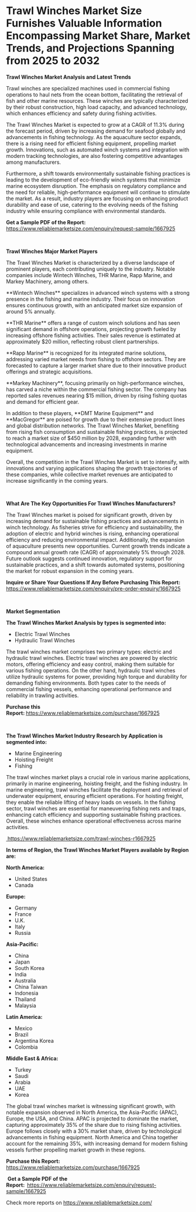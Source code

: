 <p><h1>Trawl Winches Market Size Furnishes Valuable Information Encompassing Market Share, Market Trends, and Projections Spanning from 2025 to 2032</h1></p><p><strong>Trawl Winches Market Analysis and Latest Trends</strong></p>
<p><p>Trawl winches are specialized machines used in commercial fishing operations to haul nets from the ocean bottom, facilitating the retrieval of fish and other marine resources. These winches are typically characterized by their robust construction, high load capacity, and advanced technology, which enhances efficiency and safety during fishing activities. </p><p>The Trawl Winches Market is expected to grow at a CAGR of 11.3% during the forecast period, driven by increasing demand for seafood globally and advancements in fishing technology. As the aquaculture sector expands, there is a rising need for efficient fishing equipment, propelling market growth. Innovations, such as automated winch systems and integration with modern tracking technologies, are also fostering competitive advantages among manufacturers.</p><p>Furthermore, a shift towards environmentally sustainable fishing practices is leading to the development of eco-friendly winch systems that minimize marine ecosystem disruption. The emphasis on regulatory compliance and the need for reliable, high-performance equipment will continue to stimulate the market. As a result, industry players are focusing on enhancing product durability and ease of use, catering to the evolving needs of the fishing industry while ensuring compliance with environmental standards.</p></p>
<p><strong>Get a Sample PDF of the Report:&nbsp;</strong> <a href="https://www.reliablemarketsize.com/enquiry/request-sample/1667925?utm_campaign=3131&utm_medium=2&utm_source=Github&utm_content=ia&utm_term=07032025&utm_id=trawl-winches">https://www.reliablemarketsize.com/enquiry/request-sample/1667925</a></p>
<p>&nbsp;</p>
<p><strong>Trawl Winches Major Market Players</strong></p>
<p><p>The Trawl Winches Market is characterized by a diverse landscape of prominent players, each contributing uniquely to the industry. Notable companies include Wintech Winches, THR Marine, Rapp Marine, and Markey Machinery, among others.</p><p>**Wintech Winches** specializes in advanced winch systems with a strong presence in the fishing and marine industry. Their focus on innovation ensures continuous growth, with an anticipated market size expansion of around 5% annually.</p><p>**THR Marine** offers a range of custom winch solutions and has seen significant demand in offshore operations, projecting growth fueled by increasing offshore fishing activities. Their sales revenue is estimated at approximately $20 million, reflecting robust client partnerships.</p><p>**Rapp Marine** is recognized for its integrated marine solutions, addressing varied market needs from fishing to offshore sectors. They are forecasted to capture a larger market share due to their innovative product offerings and strategic acquisitions.</p><p>**Markey Machinery**, focusing primarily on high-performance winches, has carved a niche within the commercial fishing sector. The company has reported sales revenues nearing $15 million, driven by rising fishing quotas and demand for efficient gear.</p><p>In addition to these players, **DMT Marine Equipment** and **MacGregor** are poised for growth due to their extensive product lines and global distribution networks. The Trawl Winches Market, benefiting from rising fish consumption and sustainable fishing practices, is projected to reach a market size of $450 million by 2028, expanding further with technological advancements and increasing investments in marine equipment.</p><p>Overall, the competition in the Trawl Winches Market is set to intensify, with innovations and varying applications shaping the growth trajectories of these companies, while collective market revenues are anticipated to increase significantly in the coming years.</p></p>
<p>&nbsp;</p>
<p><strong>What Are The Key Opportunities For Trawl Winches Manufacturers?</strong></p>
<p><p>The Trawl Winches market is poised for significant growth, driven by increasing demand for sustainable fishing practices and advancements in winch technology. As fisheries strive for efficiency and sustainability, the adoption of electric and hybrid winches is rising, enhancing operational efficiency and reducing environmental impact. Additionally, the expansion of aquaculture presents new opportunities. Current growth trends indicate a compound annual growth rate (CAGR) of approximately 5% through 2028. Future outlook suggests continued innovation, regulatory support for sustainable practices, and a shift towards automated systems, positioning the market for robust expansion in the coming years.</p></p>
<p><strong>Inquire or Share Your Questions If Any Before Purchasing This Report:</strong> <a href="https://www.reliablemarketsize.com/enquiry/pre-order-enquiry/1667925?utm_campaign=3131&utm_medium=2&utm_source=Github&utm_content=ia&utm_term=07032025&utm_id=trawl-winches">https://www.reliablemarketsize.com/enquiry/pre-order-enquiry/1667925</a></p>
<p>&nbsp;</p>
<p><strong>Market Segmentation</strong></p>
<p><strong>The Trawl Winches Market Analysis by types is segmented into:</strong></p>
<p><ul><li>Electric Trawl Winches</li><li>Hydraulic Trawl Winches</li></ul></p>
<p><p>The trawl winches market comprises two primary types: electric and hydraulic trawl winches. Electric trawl winches are powered by electric motors, offering efficiency and easy control, making them suitable for various fishing operations. On the other hand, hydraulic trawl winches utilize hydraulic systems for power, providing high torque and durability for demanding fishing environments. Both types cater to the needs of commercial fishing vessels, enhancing operational performance and reliability in trawling activities.</p></p>
<p><strong>Purchase this Report:&nbsp;</strong><a href="https://www.reliablemarketsize.com/purchase/1667925?utm_campaign=3131&utm_medium=2&utm_source=Github&utm_content=ia&utm_term=07032025&utm_id=trawl-winches">https://www.reliablemarketsize.com/purchase/1667925</a></p>
<p>&nbsp;</p>
<p><strong>The Trawl Winches Market Industry Research by Application is segmented into:</strong></p>
<p><ul><li>Marine Engineering</li><li>Hoisting Freight</li><li>Fishing</li></ul></p>
<p><p>The trawl winches market plays a crucial role in various marine applications, primarily in marine engineering, hoisting freight, and the fishing industry. In marine engineering, trawl winches facilitate the deployment and retrieval of underwater equipment, ensuring efficient operations. For hoisting freight, they enable the reliable lifting of heavy loads on vessels. In the fishing sector, trawl winches are essential for maneuvering fishing nets and traps, enhancing catch efficiency and supporting sustainable fishing practices. Overall, these winches enhance operational effectiveness across marine activities.</p></p>
<p><a href="https://www.reliablemarketsize.com/trawl-winches-r1667925?utm_campaign=3131&utm_medium=2&utm_source=Github&utm_content=ia&utm_term=07032025&utm_id=trawl-winches">&nbsp;https://www.reliablemarketsize.com/trawl-winches-r1667925</a></p>
<p><strong>In terms of Region, the Trawl Winches Market Players available by Region are:</strong></p>
<p>
    <p> <strong> North America: </strong>
        <ul>
            <li>United States</li>
            <li>Canada</li>
        </ul>
        </p> 
    <p> <strong> Europe: </strong>
        <ul>
            <li>Germany</li>
            <li>France</li>
            <li>U.K.</li>
            <li>Italy</li>
            <li>Russia</li>
        </ul>
        </p> 
    <p> <strong> Asia-Pacific: </strong>
        <ul>
            <li>China</li>
            <li>Japan</li>
            <li>South Korea</li>
            <li>India</li>
            <li>Australia</li>
            <li>China Taiwan</li>
            <li>Indonesia</li>
            <li>Thailand</li>
            <li>Malaysia</li>
        </ul>
        </p> 
    <p> <strong> Latin America: </strong>
        <ul>
            <li>Mexico</li>
            <li>Brazil</li>
            <li>Argentina Korea</li>
            <li>Colombia</li>
        </ul>
        </p> 
    <p> <strong> Middle East & Africa: </strong>
        <ul>
            <li>Turkey</li>
            <li>Saudi</li>
            <li>Arabia</li>
            <li>UAE</li>
            <li>Korea</li>
        </ul>
    </p>
    </p>
<p><p>The global trawl winches market is witnessing significant growth, with notable expansion observed in North America, the Asia-Pacific (APAC), Europe, the USA, and China. APAC is projected to dominate the market, capturing approximately 35% of the share due to rising fishing activities. Europe follows closely with a 30% market share, driven by technological advancements in fishing equipment. North America and China together account for the remaining 35%, with increasing demand for modern fishing vessels further propelling market growth in these regions.</p></p>
<p><strong>Purchase this Report: </strong><a href="https://www.reliablemarketsize.com/purchase/1667925?utm_campaign=3131&utm_medium=2&utm_source=Github&utm_content=ia&utm_term=07032025&utm_id=trawl-winches">https://www.reliablemarketsize.com/purchase/1667925</a></p>
<p>&nbsp;<strong>Get a Sample PDF of the Report:&nbsp;&nbsp;</strong><a href="https://www.reliablemarketsize.com/enquiry/request-sample/1667925?utm_campaign=3131&utm_medium=2&utm_source=Github&utm_content=ia&utm_term=07032025&utm_id=trawl-winches">https://www.reliablemarketsize.com/enquiry/request-sample/1667925</a></p>
<p><strong></strong></p>
<p>Check more reports on <a href="https://www.reliablemarketsize.com/?utm_campaign=3131&utm_medium=2&utm_source=Github&utm_content=ia&utm_term=07032025&utm_id=trawl-winches">https://www.reliablemarketsize.com/</a></p>